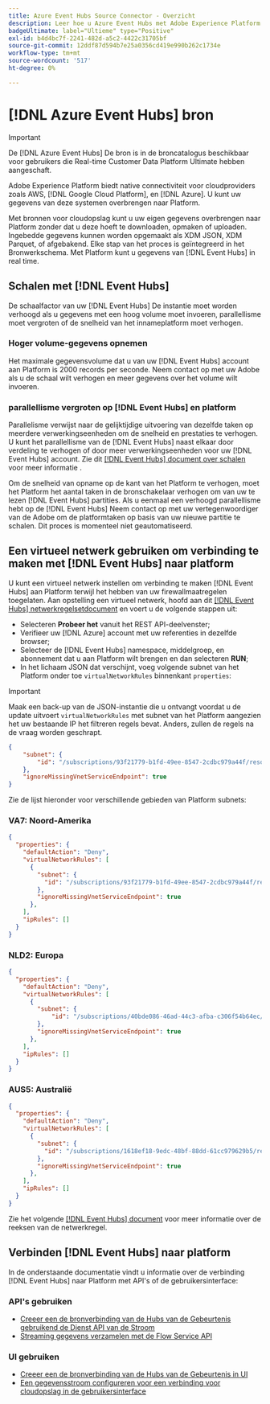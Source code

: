 ```yaml
---
title: Azure Event Hubs Source Connector - Overzicht
description: Leer hoe u Azure Event Hubs met Adobe Experience Platform kunt verbinden via API's of de gebruikersinterface.
badgeUltimate: label="Ultieme" type="Positive"
exl-id: b4d4bc7f-2241-482d-a5c2-4422c31705bf
source-git-commit: 12ddf87d594b7e25a0356cd419e990b262c1734e
workflow-type: tm+mt
source-wordcount: '517'
ht-degree: 0%

---
```


# [!DNL Azure Event Hubs] bron

>[!IMPORTANT]
>
>De [!DNL Azure Event Hubs] De bron is in de broncatalogus beschikbaar voor gebruikers die Real-time Customer Data Platform Ultimate hebben aangeschaft.

Adobe Experience Platform biedt native connectiviteit voor cloudproviders zoals AWS, [!DNL Google Cloud Platform], en [!DNL Azure]. U kunt uw gegevens van deze systemen overbrengen naar Platform.

Met bronnen voor cloudopslag kunt u uw eigen gegevens overbrengen naar Platform zonder dat u deze hoeft te downloaden, opmaken of uploaden. Ingebedde gegevens kunnen worden opgemaakt als XDM JSON, XDM Parquet, of afgebakend. Elke stap van het proces is geïntegreerd in het Bronwerkschema. Met Platform kunt u gegevens van [!DNL Event Hubs] in real time.

## Schalen met [!DNL Event Hubs]

De schaalfactor van uw [!DNL Event Hubs] De instantie moet worden verhoogd als u gegevens met een hoog volume moet invoeren, parallellisme moet vergroten of de snelheid van het innameplatform moet verhogen.

### Hoger volume-gegevens opnemen

Het maximale gegevensvolume dat u van uw [!DNL Event Hubs] account aan Platform is 2000 records per seconde. Neem contact op met uw Adobe als u de schaal wilt verhogen en meer gegevens over het volume wilt invoeren.

### parallellisme vergroten op [!DNL Event Hubs] en platform

Parallelisme verwijst naar de gelijktijdige uitvoering van dezelfde taken op meerdere verwerkingseenheden om de snelheid en prestaties te verhogen. U kunt het parallellisme van de [!DNL Event Hubs] naast elkaar door verdeling te verhogen of door meer verwerkingseenheden voor uw [!DNL Event Hubs] account. Zie dit [[!DNL Event Hubs] document over schalen](https://docs.microsoft.com/en-us/azure/event-hubs/event-hubs-scalability) voor meer informatie .

Om de snelheid van opname op de kant van het Platform te verhogen, moet het Platform het aantal taken in de bronschakelaar verhogen om van uw te lezen [!DNL Event Hubs] partities. Als u eenmaal een verhoogd parallellisme hebt op de [!DNL Event Hubs] Neem contact op met uw vertegenwoordiger van de Adobe om de platformtaken op basis van uw nieuwe partitie te schalen. Dit proces is momenteel niet geautomatiseerd.

## Een virtueel netwerk gebruiken om verbinding te maken met [!DNL Event Hubs] naar platform

U kunt een virtueel netwerk instellen om verbinding te maken [!DNL Event Hubs] aan Platform terwijl het hebben van uw firewallmaatregelen toegelaten. Aan opstelling een virtueel netwerk, hoofd aan dit [[!DNL Event Hubs] netwerkregelsetdocument](https://learn.microsoft.com/en-us/azure/event-hubs/network-security) en voert u de volgende stappen uit:

* Selecteren **Probeer het** vanuit het REST API-deelvenster;
* Verifieer uw [!DNL Azure] account met uw referenties in dezelfde browser;
* Selecteer de [!DNL Event Hubs] namespace, middelgroep, en abonnement dat u aan Platform wilt brengen en dan selecteren **RUN**;
* In het lichaam JSON dat verschijnt, voeg volgende subnet van het Platform onder toe `virtualNetworkRules` binnenkant `properties`:


>[!IMPORTANT]
>
>Maak een back-up van de JSON-instantie die u ontvangt voordat u de update uitvoert `virtualNetworkRules` met subnet van het Platform aangezien het uw bestaande IP het filtreren regels bevat. Anders, zullen de regels na de vraag worden geschrapt.


```json
{
    "subnet": {
        "id": "/subscriptions/93f21779-b1fd-49ee-8547-2cdbc979a44f/resourceGroups/ethos_12_prod_va7_network/providers/Microsoft.Network/virtualNetworks/ethos_12_prod_va7_network_10_19_144_0_22/subnets/ethos_12_prod_va7_network_10_19_144_0_22"
    },
    "ignoreMissingVnetServiceEndpoint": true
}
```

Zie de lijst hieronder voor verschillende gebieden van Platform subnets:

### VA7: Noord-Amerika

```json
{
  "properties": {
    "defaultAction": "Deny",
    "virtualNetworkRules": [
      {
        "subnet": {
          "id": "/subscriptions/93f21779-b1fd-49ee-8547-2cdbc979a44f/resourceGroups/ethos_12_prod_va7_network/providers/Microsoft.Network/virtualNetworks/ethos_12_prod_va7_network_10_19_144_0_22/subnets/ethos_12_prod_va7_network_10_19_144_0_22"
        },
        "ignoreMissingVnetServiceEndpoint": true
      },
    ],
    "ipRules": []
  }
}
```

### NLD2: Europa

```json
{
  "properties": {
    "defaultAction": "Deny",
    "virtualNetworkRules": [
      {
        "subnet": {
            "id": "/subscriptions/40bde086-46ad-44c3-afba-c306f54b64ec/resourceGroups/ethos_12_prod_nld2_network/providers/Microsoft.Network/virtualNetworks/ethos_12_prod_nld2-vnet/subnets/ethos_12_prod_nld2_network_10_20_40_0_23"
        }, 
        "ignoreMissingVnetServiceEndpoint": true
      },
    ],
    "ipRules": []
  }
}
```

### AUS5: Australië

```json
{
  "properties": {
    "defaultAction": "Deny",
    "virtualNetworkRules": [
      {
        "subnet": {
          "id": "/subscriptions/1618ef18-9edc-48bf-88dd-61cc979629b5/resourceGroups/ethos_12_prod_aus5_network/providers/Microsoft.Network/virtualNetworks/ethos_12_prod_aus5-vnet/subnets/ethos_12_prod_aus5_network_10_21_116_0_22"
        },
        "ignoreMissingVnetServiceEndpoint": true
      },
    ],
    "ipRules": []
  }
}
```

Zie het volgende [[!DNL Event Hubs] document](https://learn.microsoft.com/en-us/azure/event-hubs/network-security) voor meer informatie over de reeksen van de netwerkregel.

## Verbinden [!DNL Event Hubs] naar platform

In de onderstaande documentatie vindt u informatie over de verbinding [!DNL Event Hubs] naar Platform met API&#39;s of de gebruikersinterface:

### API&#39;s gebruiken

* [Creeer een de bronverbinding van de Hubs van de Gebeurtenis gebruikend de Dienst API van de Stroom](../../tutorials/api/create/cloud-storage/eventhub.md)
* [Streaming gegevens verzamelen met de Flow Service API](../../tutorials/api/collect/streaming.md)

### UI gebruiken

* [Creeer een de bronverbinding van de Hubs van de Gebeurtenis in UI](../../tutorials/ui/create/cloud-storage/eventhub.md)
* [Een gegevensstroom configureren voor een verbinding voor cloudopslag in de gebruikersinterface](../../tutorials/ui/dataflow/streaming/cloud-storage-streaming.md)

